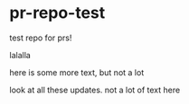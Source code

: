 # pr-repo-test
test repo for prs!

lalalla

here is some more text, but not a lot

look at all these updates. not a lot of text here
